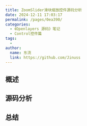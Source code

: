 ```yaml
---
title: ZoomSlider滑块缩放控件源码分析
date: 2024-12-11 17:03:17
permalink: /pages/0ea390/
categories:
  - 《Openlayers 源码》笔记
  - Control控件篇
tags:
  - 
author: 
  name: 东流
  link: https://github.com/Jinuss
---
```

## 概述
## 源码分析
## 总结
